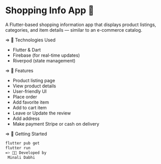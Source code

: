 # Shopping Info App 🛒

A Flutter-based shopping information app that displays product listings, categories, and item details — similar to an e-commerce catalog.

=> 🔧 Technologies Used
- Flutter & Dart
- Firebase (for real-time updates)
- Riverpod (state management)

=> 📱 Features
- Product listing page
- View product details
- User-friendly UI
- Place order
- Add favorite item
- Add to cart item
- Leave or Update the review 
- Add address
- Make payment Stripe or cash on delivery

=> 🚀 Getting Started
```bash
flutter pub get
flutter run
=> 👩‍💻 Developed by
 Minali Dabhi
